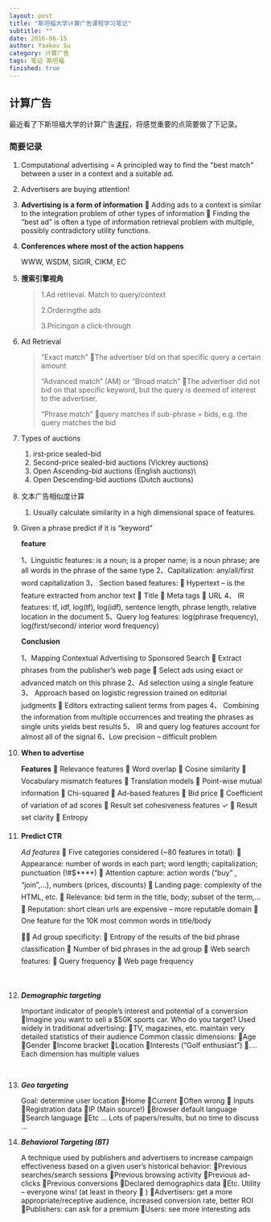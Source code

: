 ```yaml
---
layout: post
title: "斯坦福大学计算广告课程学习笔记"
subtitle: ""
date: 2016-06-15
author: Yaakov Su
category: 计算广告
tags: 笔记 斯坦福
finished: true
---
```



## 计算广告

最近看了下斯坦福大学的计算广告[课程](http://www.stanford.edu/class/msande239/)，将感觉重要的点简要做了下记录。



### 简要记录

1. Computational advertising = A principled way to find the "best match" between a user in a context and a suitable ad.

2. Advertisers are buying attention!

3. **Advertising is a form of information**
   
   Adding ads to a context is similar to the integration problem of other types of information
   
   Finding the “best ad” is often a type of information retrieval problem with multiple, possibly contradictory utility functions.

4. **Conferences where most of the action happens**

   WWW, WSDM, SIGIR, CIKM, EC

5. **搜索引擎视角**

   > 1.Ad retrieval. Match to query/context
   >
   > 2.Orderingthe ads
   >
   > 3.Pricingon a click-through

6. Ad Retrieval

   > “Exact match” The advertiser bid on that specific query a certain amount
   >
   > “Advanced match” (AM) or “Broad match” The advertiser did not bid on that specific keyword, but the query is deemed of interest to the advertiser.
   >
   > “Phrase match” query matches if sub-phrase = bids, e.g. the query <fresh red flowers> matches the bid <red flowers>

7. Types of auctions

   1. irst-price sealed-bid
   2. Second-price sealed-bid auctions (Vickrey auctions)
   3. Open Ascending-bid auctions (English auctions)\
   4. Open Descending-bid auctions (Dutch auctions)

8. 文本广告相似度计算

   1. Usually calculate similarity in a high dimensional space of features.

9. Given a phrase predict if it is “keyword”

   **feature**

   1、Linguistic features: is a noun; is a proper name; is a noun
   phrase; are all words in the phrase of the same type
   2、Capitalization: any/all/first word capitalization
   3、 Section based features:
    Hypertext – is the feature extracted from anchor text
    Title
    Meta tags
    URL
   4、 IR features: tf, idf, log(tf), log(idf), sentence length, phrase
   length, relative location in the document
   5、Query log features: log(phrase frequency), log(first/second/
   interior word frequency)

   **Conclusion**

   1、Mapping Contextual Advertising to Sponsored Search
    Extract phrases from the publisher’s web page
    Select ads using exact or advanced match on this phrase
   2、Ad selection using a single feature
   3、 Approach based on logistic regression trained on editorial
   judgments
    Editors extracting salient terms from pages
   4、 Combining the information from multiple occurrences and
   treating the phrases as single units yields best results
   5、 IR and query log features account for almost all of the signal
   6、Low precision – difficult problem

10. **When to advertise**

    **Features**
     Relevance features
     Word overlap
     Cosine similarity
     Vocabulary mismatch features
     Translation models
     Point-wise mutual information
     Chi-squared
     Ad-based features
     Bid price
     Coefficient of variation of ad scores
     Result set cohesiveness features ✓
     Result set clarity
     Entropy

11. **Predict CTR**

    *Ad features*
     Five categories considered (~80 features in total):
     Appearance: number of words in each part; word length;
    capitalization; punctuation (!#$****)
     Attention capture: action words (“buy” , “join”,…), numbers
    (prices, discounts)
     Landing page: complexity of the HTML, etc.
     Relevance: bid term in the title, body; subset of the term,…
     Reputation: short clean urls are expensive – more reputable
    domain
     One feature for the 10K most common words in title/body

     Ad group specificity:
     Entropy of the results of the bid phrase classification
     Number of bid phrases in the ad group
     Web search features:
     Query frequency
     Web page frequency

    ​

12. ***Demographic targeting***

    Important indicator of people’s interest and potential of a conversion
    Imagine you want to sell a $50K sports car. Who do you target?
    Used widely in traditional advertising:
    TV, magazines, etc. maintain very detailed statistics of their audience
    Common classic dimensions:
    Age
    Gender
    Income bracket
    Location
    Interests (“Golf enthusiast”)
    ….
    Each dimension has multiple values

    ​

13. ***Geo targeting***

    Goal: determine user location
    Home
    Current
    Often wrong 
    Inputs
    Registration data
    IP (Main source!)
    Browser default language
    Search language
    Etc …
    Lots of papers/results, but no time to discuss …

14. ***Behavioral Targeting (BT)***

    A technique used by publishers and advertisers to increase campaign effectiveness based on a given user’s historical behavior:
    Previous searches/search sessions
    Previous browsing activity
    Previous ad-clicks
    Previous conversions
    Declared demographics data
    Etc.
    Utility – everyone wins! (at least in theory  )
    Advertisers: get a more appropriate/receptive audience, increased conversion rate, better ROI
    Publishers: can ask for a premium
    Users: see more interesting ads
